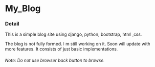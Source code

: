 # My_Blog

### Detail 

This is a simple blog site using django, python, bootstrap, html ,css.

The blog is not fully formed. I m still working on it. Soon will update with more features. It consists of just basic implementations.

<!--### How to Run-->

<!--To run the project, Clone the project to your computer.-->

<!--Go to My_Blog directory using command shell.-->

<!--You should install the required softwares. This project contains requirements.txt which consists of all the required software and libraries to run the project. To install just write **pip install -r requirements.txt** . I would refer you to use a virtual environment for this.-->

<!--After installing write command **./manage.py runserver** it will run the server on your local host with default port set to **8000**.-->

<!--You can change the port by writing the command as **./manage.py runserver 8080**. It will run the server on the local host using **8080** port.-->

<!--After running the server open your browser and enter the link **localhost:8000** and then you can browse just like other websites. -->

###### Note: Do not use browser back button to browse.

